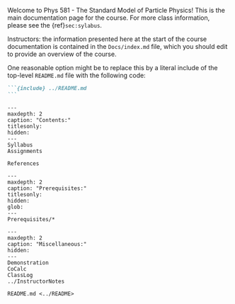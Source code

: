 <!-- Phys 581 - The Standard Model of Particle Physics
   You can adapt this file completely to your liking, but it should at least
   contain the root `toctree` directive.
-->


<!-- Include ../README.md
     If you would like to use the contents of your top-level README.md file here, then
     you can literally include it here with the following:

```{include} ../README.md
``` 

    Note that this may will break `sphinx-autobuild` (`make doc-server`) which will not rebuild
    this index file when ../README.md changes.  See the note at the bottom of the file
    if you want to do this while using sphinx-autobuild.
--> 


Welcome to Phys 581 - The Standard Model of Particle Physics!  This is the main documentation page for the
course.  For more class information, please see the {ref}`sec:sylabus`.

Instructors: the information presented here at the start of the course documentation is
contained in the `Docs/index.md` file, which you should edit to provide an overview of
the course.

One reasonable option might be to replace this by a literal include of the top-level
`README.md` file with the following code:

````markdown
```{include} ../README.md
``` 
````

```{toctree}
---
maxdepth: 2
caption: "Contents:"
titlesonly:
hidden:
---
Syllabus
Assignments

References
```
```{toctree}
---
maxdepth: 2
caption: "Prerequisites:"
titlesonly:
hidden:
glob:
---
Prerequisites/*
```


```{toctree}
---
maxdepth: 2
caption: "Miscellaneous:"
hidden:
---
Demonstration
CoCalc
ClassLog
../InstructorNotes

README.md <../README>
```

<!-- If you opt to literally include files like ../README.md and would like to be able
     to take advantage of `sphinx-autobuild` (`make doc-server`), then you must make
     sure that you pass the name of any of these files to `sphinx-autobuild` in the
     `Makefile` so that those files will be regenerated.  We do this already for
     `index.md` but leave this note in case you want to do this elsewhere.
     
     Alternatively, you can include them separately and view these directly when editing.
     We do not include this extra toc when we build on RTD or on CoCalc.  We do this
     using the `sphinx.ext.ifconfig extension`:
     
     https://www.sphinx-doc.org/en/master/usage/extensions/ifconfig.html

```{eval-rst}
.. ifconfig:: not on_rtd and not on_cocalc

   .. toctree::
      :maxdepth: 0
      :caption: Top-level Files:
      :titlesonly:
      :hidden:

      README.md <../README>
      InstructorNotes.md <../InstructorNotes>
```
-->
